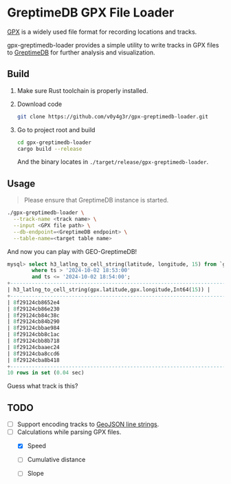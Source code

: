 # GreptimeDB GPX File Loader

[GPX](https://en.wikipedia.org/wiki/GPS_Exchange_Format) is a
widely used file format for recording locations and tracks.

gpx-greptimedb-loader provides a simple utility to write tracks in
GPX files to [GreptimeDB](https://github.com/GreptimeTeam/greptimedb)
for further analysis and visualization.

## Build

1. Make sure Rust toolchain is properly installed.
2. Download code
    ```bash
    git clone https://github.com/v0y4g3r/gpx-greptimedb-loader.git  
    ```

3. Go to project root and build
    ```bash
    cd gpx-greptimedb-loader
    cargo build --release
    ```
   And the binary locates in `./target/release/gpx-greptimedb-loader`.

## Usage

> Please ensure that GreptimeDB instance is started.

```bash
./gpx-greptimedb-loader \
  --track-name <track name> \
  --input <GPX file path> \
  --db-endpoint=<GreptimeDB endpoint> \
  --table-name=<target table name>
```

And now you can play with GEO-GreptimeDB!

```sql
mysql> select h3_latlng_to_cell_string(latitude, longitude, 15) from `gpx` 
		where ts > '2024-10-02 18:53:00' 
		and ts <= '2024-10-02 18:54:00';
+--------------------------------------------------------------------------+
| h3_latlng_to_cell_string(gpx.latitude,gpx.longitude,Int64(15)) |
+--------------------------------------------------------------------------+
| 8f29124cb8652e4                                                          |
| 8f29124cb86e230                                                          |
| 8f29124cb84c38c                                                          |
| 8f29124cb84b290                                                          |
| 8f29124cbbae984                                                          |
| 8f29124cbb8c1ac                                                          |
| 8f29124cbb8b718                                                          |
| 8f29124cbaaec24                                                          |
| 8f29124cba8ccd6                                                          |
| 8f29124cba8b418                                                          |
+--------------------------------------------------------------------------+
10 rows in set (0.04 sec)
```

Guess what track is this?

## TODO
- [ ] Support encoding tracks to [GeoJSON line strings](https://datatracker.ietf.org/doc/html/rfc7946#section-3.1.4).
- [ ] Calculations while parsing GPX files.
  - [x] Speed
  - [ ] Cumulative distance
  - [ ] Slope


